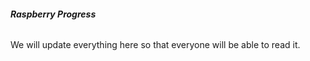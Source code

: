 ###### __Raspberry Progress__
 We will update everything here so that everyone will be able to read it.

